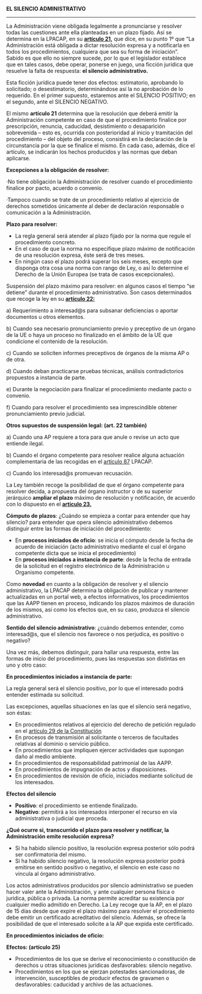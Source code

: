**EL SILENCIO ADMINISTRATIVO**

---

La Administración viene obligada legalmente a pronunciarse y resolver todas las cuestiones ante ella planteadas en un plazo fijado. Así se determina en la LPACAP, en su [**artículo 21,**](https://www.boe.es/buscar/act.php?id=BOE-A-2015-10565&tn=1&p=20151002#a21) que dice, en su punto 1º que “La Administración está obligada a dictar resolución expresa y a notificarla en todos los procedimientos, cualquiera que sea su forma de iniciación”. Sabido es que ello no siempre sucede, por lo que el legislador establece que en tales casos, debe operar, ponerse en juego, una ficción jurídica que resuelve la falta de respuesta: **el silencio administrativo.**

Esta ficción jurídica puede tener dos efectos: estimatorio, aprobando lo solicitado; o desestimatorio, determinándose así la no aprobación de lo requerido. En el primer supuesto, estaremos ante el SILENCIO POSITIVO; en el segundo, ante el SILENCIO NEGATIVO.

El mismo **artículo 21** determina que la resolución que deberá emitir la Administración competente en caso de que el procedimiento finalice por prescripción, renuncia, caducidad, desistimiento o desaparición sobrevenida – esto es, ocurrida con posterioridad al inicio y tramitación del procedimiento – del objeto del proceso, consistirá en la declaración de la circunstancia por la que se finalice el mismo. En cada caso, además, dice el artículo, se indicarán los hechos producidos y las normas que deban aplicarse.

**Excepciones a la obligación de resolver:**

·No tiene obligación la Administración de resolver cuando el procedimiento finalice por pacto, acuerdo o convenio.

·Tampoco cuando se trate de un procedimiento relativo al ejercicio de derechos sometidos únicamente al deber de declaración responsable o comunicación a la Administración.

**Plazo para resolver:**

* La regla general será atender al plazo fijado por la norma que regule el procedimiento concreto.
* En el caso de que la norma no especifique plazo máximo de notificación de una resolución expresa, éste será de tres meses.
* En ningún caso el plazo podrá superar los seis meses, excepto que disponga otra cosa una norma con rango de Ley, o así lo determine el Derecho de la Unión Europea \(se trata de casos excepcionales\).

Suspensión del plazo máximo para resolver: en algunos casos el tiempo “se detiene” durante el procedimiento administrativo. Son casos determinados que recoge la ley en su [**artículo 22:**](https://www.boe.es/buscar/act.php?id=BOE-A-2015-10565&tn=1&p=20151002#a21)

a\) Requerimiento a interesad@s para subsanar deficiencias o aportar documentos u otros elementos.

b\) Cuando sea necesario pronunciamiento previo y preceptivo de un órgano de la UE o haya un proceso no finalizado en el ámbito de la UE que condicione el contenido de la resolución.

c\) Cuando se soliciten informes preceptivos de órganos de la misma AP o de otra.

d\) Cuando deban practicarse pruebas técnicas, análisis contradictorios propuestos a instancia de parte.

e\) Durante la negociación para finalizar el procedimiento mediante pacto o convenio.

f\) Cuando para resolver el procedimiento sea imprescindible obtener pronunciamiento previo judicial.

**Otros supuestos de suspensión legal: \(art. 22 también\)**

a\) Cuando una AP requiere a tora para que anule o revise un acto que entiende ilegal.

b\) Cuando el órgano competente para resolver realice alguna actuación complementaria de las recogidas en el [artículo 87](https://www.boe.es/buscar/act.php?id=BOE-A-2015-10565&tn=1&p=20151002#a87) LPACAP.

c\) Cuando los interesad@s promuevan recusación.

La Ley también recoge la posibilidad de que el órgano competente para resolver decida, a propuesta del órgano instructor o de su superior jerárquico **ampliar el plazo** máximo de resolución y notificación, de acuerdo con lo dispuesto en el [**artículo 23.**](https://www.boe.es/buscar/act.php?id=BOE-A-2015-10565&tn=1&p=20151002#a21)

**Cómputo de plazos**: ¿Cuándo se empieza a contar para entender que hay silencio? para entender que opera silencio administrativo debemos distinguir entre las formas de iniciación del procedimiento:

* En **procesos iniciados de oficio**: se inicia el cómputo desde la fecha de acuerdo de iniciación \(acto administrativo mediante el cual el órgano competente dicta que se inicia el procedimiento\)
* En **procesos iniciados a instancia de parte**: desde la fecha de entrada de la solicitud en el registro electrónico de la Administración u Organismo competente.

Como **novedad** en cuanto a la obligación de resolver y el silencio administrativo, la LPACAP determina la obligación de publicar y mantener actualizadas en un portal web, a efectos informativos, los procedimientos que las AAPP tienen en proceso, indicando los plazos máximos de duración de los mismos, así como los efectos que, en su caso, produzca el silencio administrativo.

**Sentido del silencio administrativo**: ¿cuándo debemos entender, como interesad@s, que el silencio nos favorece o nos perjudica, es positivo o negativo?

Una vez más, debemos distinguir, para hallar una respuesta, entre las formas de inicio del procedimiento, pues las respuestas son distintas en uno y otro caso:

**En procedimientos iniciados a instancia de parte:**

La regla general será el silencio positivo, por lo que el interesado podrá entender estimada su solicitud.

Las excepciones, aquellas situaciones en las que el silencio será negativo, son éstas:

* En procedimientos relativos al ejercicio del derecho de petición regulado en el [artículo 29 de la Constitución](http://www.congreso.es/consti/constitucion/indice/sinopsis/sinopsis.jsp?art=29&tipo=2)
* En procesos de transmisión al solicitante o terceros de facultades relativas al dominio o servicio público.
* En procedimientos que impliquen ejercer actividades que supongan daño al medio ambiente.
* En procedimientos de responsabilidad patrimonial de las AAPP.
* En procedimientos de impugnación de actos y disposiciones.
* En procedimientos de revisión de oficio, iniciados mediante solicitud de los interesados.

**Efectos del silencio**

* **Positivo**: el procedimiento se entiende finalizado.
* **Negativo**: permitirá a los interesados interponer el recurso en vía administrativa o judicial que proceda.

**¿Qué ocurre si, transcurrido el plazo para resolver y notificar, la Administración emite resolución expresa?**

* Si ha habido silencio positivo, la resolución expresa posterior sólo podrá ser confirmatoria del mismo.
* Si ha habido silencio negativo, la resolución expresa posterior podrá emitirse en sentido positivo o negativo, el silencio en este caso no vincula al órgano administrativo.

Los actos administrativos producidos por silencio administrativo se pueden hacer valer ante la Administración, y ante cualquier persona física o jurídica, pública o privada. La norma permite acreditar su existencia por cualquier medio admitido en Derecho. La Ley recoge que la AP, en el plazo de 15 días desde que expire el plazo máximo para resolver el procedimiento debe emitir un certificado acreditativo del silencio. Además, se ofrece la posibilidad de que el interesado solicite a la AP que expida este certificado.

**En procedimientos iniciados de oficio:**

**Efectos: \(artículo 25\)**

* Procedimientos de los que se derive el reconocimiento o constitución de derechos u otras situaciones jurídicas desfavorables: silencio negativo.
* Procedimientos en los que se ejerzan potestades sancionadoras, de intervención, susceptibles de producir efectos de gravamen o desfavorables: caducidad y archivo de las actuaciones.



